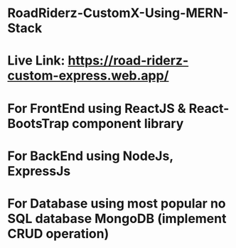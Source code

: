 # RoadRiderz-CustomX-Using-MERN-Stack
# Live Link: https://road-riderz-custom-express.web.app/

# For FrontEnd using ReactJS & React-BootsTrap component library
# For BackEnd using NodeJs, ExpressJs
# For Database using most popular no SQL database MongoDB (implement CRUD operation)

